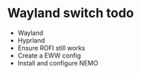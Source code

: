 # Wayland switch todo
- Wayland
- Hyprland
- Ensure ROFI still works
- Create a EWW config
- Install and configure NEMO
